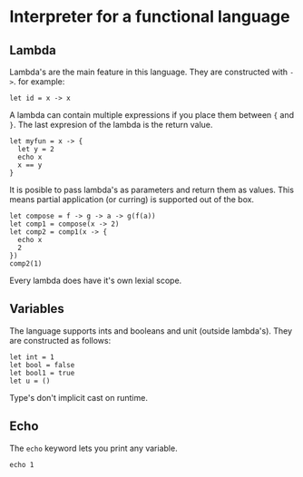 # Interpreter for a functional language

## Lambda
Lambda's are the main feature in this language. They are constructed with `->`. for example:
```
let id = x -> x
```
A lambda can contain multiple expressions if you place them between `{` and `}`. The last expresion of the lambda is the return value.
```
let myfun = x -> {
  let y = 2
  echo x
  x == y
}
```
It is posible to pass lambda's as parameters and return them as values. This means partial application (or curring) is supported out of the box.
```
let compose = f -> g -> a -> g(f(a))
let comp1 = compose(x -> 2)
let comp2 = comp1(x -> {
  echo x
  2
})
comp2(1)
```
Every lambda does have it's own lexial scope.

## Variables
The language supports ints and booleans and unit (outside lambda's). They are constructed as follows:
```
let int = 1
let bool = false
let bool1 = true
let u = ()
```
Type's don't implicit cast on runtime.

## Echo
The `echo` keyword lets you print any variable.
```
echo 1
```